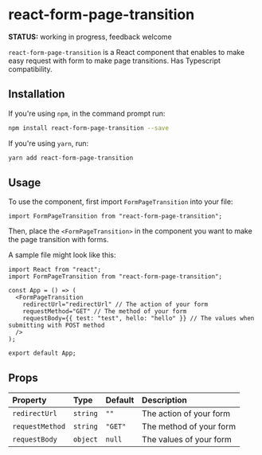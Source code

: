 # react-form-page-transition

**STATUS:** working in progress, feedback welcome

`react-form-page-transition` is a React component that enables to make easy request with form to make page transitions. Has Typescript compatibility.

## Installation

If you're using `npm`, in the command prompt run:

```sh
npm install react-form-page-transition --save
```

If you're using `yarn`, run:

```sh
yarn add react-form-page-transition
```

## Usage

To use the component, first import `FormPageTransition` into your file:

```tsx
import FormPageTransition from "react-form-page-transition";
```

Then, place the `<FormPageTransition>` in the component you want to make the page transition with forms.


A sample file might look like this:

```tsx
import React from "react";
import FormPageTransition from "react-form-page-transition";

const App = () => (
  <FormPageTransition
    redirectUrl="redirectUrl" // The action of your form
    requestMethod="GET" // The method of your form
    requestBody={{ test: "test", hello: "hello" }} // The values when submitting with POST method
  />
);

export default App;
```

## Props

| Property        | Type     | Default | Description             |
| :-------------- | :------- | :------ | :---------------------- |
| `redirectUrl`   | `string` | `""`    | The action of your form |
| `requestMethod` | `string` | `"GET"` | The method of your form |
| `requestBody`   | `object` | `null`  | The values of your form |